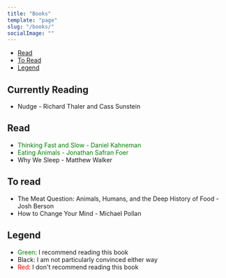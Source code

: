 ```yaml
---
title: "Books"
template: "page"
slug: "/books/"
socialImage: ""
---
```

- [Read](#read)
- [To Read](#to-read)
- [Legend](#legend)

## Currently Reading
- Nudge - Richard Thaler and Cass Sunstein  

## Read
- <span style="color: green">Thinking Fast and Slow - Daniel Kahneman</span>  
- <span style="color: green">Eating Animals - Jonathan Safran Foer</span>
- Why We Sleep - Matthew Walker

## To read
- The Meat Question: Animals, Humans, and the Deep History of Food - Josh Berson
- How to Change Your Mind - Michael Pollan  

## Legend
- <span style="color: green">Green</span>: I recommend reading this book
- Black: I am not particularly convinced either way
- <span style="color: red">Red</span>: I don't recommend reading this book
